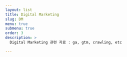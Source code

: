 ```yaml
---
layout: list
title: Digital Marketing
slug: DM
menu: true
submenu: true
order: 3
description: >
  Digital Marketing 관련 자료 : ga, gtm, crawling, etc

---
```

